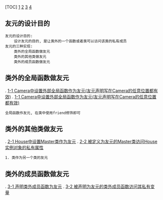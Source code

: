 [TOC]
    [1](#友元的设计目的)
    [2](#类外的全局函数做友元)
    [3](#类外的其他类做友元)
    [4](#类外的成员函数做友元)

## 友元的设计目的
    友元的设计目的:
        设计友元的目的, 是让类外的一个函数或者类可以访问该类的私有成员
    友元的三种实现:
        类外的全局函数做友元
        类外的其他类做友元   
        类外的成员函数做友元

## 类外的全局函数做友元
.   [1-1 Camera中设置外部全局函数作为友元(友元声明写在Camera的任意位置都有效)](./_1_classOuterGlobalFuncAsFriend/_1_classOuterGlobalFuncAsFriend.cpp)
.   [1-1 Camera中设置外部全局函数作为友元(友元声明写在Camera的任意位置都有效)](./_1_classOuterGlobalFuncAsFriend/_1_classOuterGlobalFuncAsFriend.cpp)
    
    全局函数作友元, 在类中使用friend修饰即可

## 类外的其他类做友元
.   [2-1 House中设置Master类作为友元](./_2_classOuterClassAsFriend/_1_classOuterClassAsFriend.cpp)
.   [2-2 被定义为友元的Master类访问House实例对象的私有属性](./_2_classOuterClassAsFriend/_1_classOuterClassAsFriend.cpp)

    1. 类作为另一个类的友元

## 类外的成员函数做友元
.   [3-1 声明类外成员函数为友元](./_3_classOuterMemberFuncAsFriend/_1_classOuterMemberFuncAsFriend.cpp)
.   [3-2 被声明为友元的类外成员函数访问其私有变量](./_3_classOuterMemberFuncAsFriend/_1_classOuterMemberFuncAsFriend.cpp)
